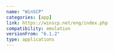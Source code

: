 ```yaml
---
name: "WinSCP"
categories: [app]
link: https://winscp.net/eng/index.php
compatibility: emulation
versionFrom: "6.1.2"
type: applications
---
```



